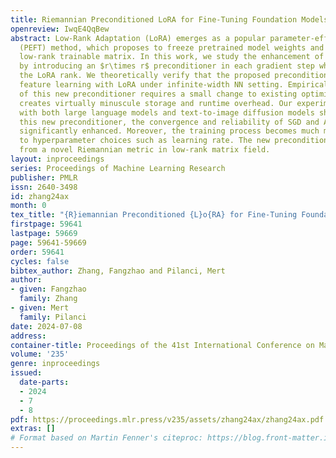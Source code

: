 ```yaml
---
title: Riemannian Preconditioned LoRA for Fine-Tuning Foundation Models
openreview: IwqE4QqBew
abstract: Low-Rank Adaptation (LoRA) emerges as a popular parameter-efficient fine-tuning
  (PEFT) method, which proposes to freeze pretrained model weights and update an additive
  low-rank trainable matrix. In this work, we study the enhancement of LoRA training
  by introducing an $r\times r$ preconditioner in each gradient step where $r$ is
  the LoRA rank. We theoretically verify that the proposed preconditioner stabilizes
  feature learning with LoRA under infinite-width NN setting. Empirically, the implementation
  of this new preconditioner requires a small change to existing optimizer code and
  creates virtually minuscule storage and runtime overhead. Our experimental results
  with both large language models and text-to-image diffusion models show that with
  this new preconditioner, the convergence and reliability of SGD and AdamW can be
  significantly enhanced. Moreover, the training process becomes much more robust
  to hyperparameter choices such as learning rate. The new preconditioner can be derived
  from a novel Riemannian metric in low-rank matrix field.
layout: inproceedings
series: Proceedings of Machine Learning Research
publisher: PMLR
issn: 2640-3498
id: zhang24ax
month: 0
tex_title: "{R}iemannian Preconditioned {L}o{RA} for Fine-Tuning Foundation Models"
firstpage: 59641
lastpage: 59669
page: 59641-59669
order: 59641
cycles: false
bibtex_author: Zhang, Fangzhao and Pilanci, Mert
author:
- given: Fangzhao
  family: Zhang
- given: Mert
  family: Pilanci
date: 2024-07-08
address:
container-title: Proceedings of the 41st International Conference on Machine Learning
volume: '235'
genre: inproceedings
issued:
  date-parts:
  - 2024
  - 7
  - 8
pdf: https://proceedings.mlr.press/v235/assets/zhang24ax/zhang24ax.pdf
extras: []
# Format based on Martin Fenner's citeproc: https://blog.front-matter.io/posts/citeproc-yaml-for-bibliographies/
---
```

